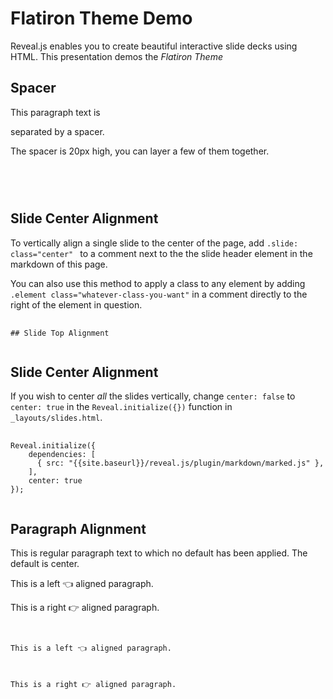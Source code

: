 # Flatiron Theme Demo 

Reveal.js enables you to create beautiful interactive slide decks using HTML. This presentation demos the _*Flatiron Theme*_



## Spacer 

This paragraph text is <div class="spacer"></div> separated by a spacer.

The spacer is 20px high, you can layer a few of them together.

<pre>
	<code>
<div class="spacer"></div>
	</code>
</pre>



## Slide Center Alignment <!-- .slide: class="center" -->

To vertically align a single slide to the center of the page, add `.slide: class="center" ` to a comment next to the the slide header element in the markdown of this page. 

You can also use this method to apply a class to any element by adding `.element class="whatever-class-you-want"` in a comment directly to the right of the element in question.

<pre>
	<code>
## Slide Top Alignment <!-- Add the above code here INSIDE the comment-->
	</code>
</pre>



## Slide Center Alignment <!-- .slide: class="center" -->
If you wish to center *all* the slides vertically, change `center: false` to `center: true` in the `Reveal.initialize({})` function in `_layouts/slides.html`.

<pre>
	<code>
Reveal.initialize({
    dependencies: [
      { src: "{{site.baseurl}}/reveal.js/plugin/markdown/marked.js" },
    ],
    center: true
});
	</code>
</pre>



## Paragraph Alignment

This is regular paragraph text to which no default has been applied. The default is center.

<p class="align-left">This is a left 👈 aligned paragraph.</p>
<p class="align-right">This is a right 👉 aligned paragraph.</p>

<pre>
	<code>
<p class="align-left">This is a left 👈 aligned paragraph.</p>
<p class="align-right">This is a right 👉 aligned paragraph.</p> 
	</code>
</pre>